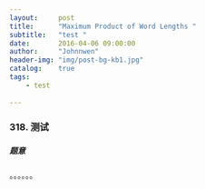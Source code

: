 ```yaml
---
layout:     post
title:      "Maximum Product of Word Lengths "
subtitle:   "test "
date:       2016-04-06 09:00:00
author:     "Johnnwen"
header-img: "img/post-bg-kb1.jpg"
catalog:    true
tags:
    - test
    
---
```



###  318. 测试


##### 题意

。。。。。。